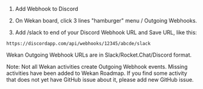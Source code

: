 1. Add Webhook to Discord

2. On Wekan board, click 3 lines "hamburger" menu / Outgoing Webhooks.

3. Add /slack to end of your Discord Webhook URL and Save URL, like this: 

```
https://discordapp.com/api/webhooks/12345/abcde/slack
```

Wekan Outgoing Webhook URLs are in Slack/Rocket.Chat/Discord format.

Note: Not all Wekan activities create Outgoing Webhook events. Missing activities have been added to Wekan Roadmap. If you find some activity that does not yet have GitHub issue about it, please add new GitHub issue.